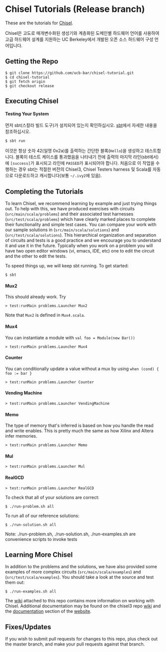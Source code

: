 Chisel Tutorials (Release branch)
================

These are the tutorials for [Chisel](https://github.com/ucb-bar/chisel3).

Chisel은 고도로 매개변수화된 생성기와 계층화된 도메인별 하드웨어 언어를 사용하여 고급 하드웨어 설계를 지원하는 UC Berkeley에서 개발된 오픈 소스 하드웨어 구성 언어입니다.


Getting the Repo
----------------

    $ git clone https://github.com/ucb-bar/chisel-tutorial.git
    $ cd chisel-tutorial
    $ git fetch origin
    $ git checkout release


Executing Chisel
----------------

#### Testing Your System
먼저 sbt(스칼라 빌드 도구)가 설치되어 있는지 확인하십시오. [sbt](http://www.scala-sbt.org/release/docs/Getting-Started/Setup.html)에서 자세한 내용을 참조하십시오. 

    $ sbt run

이것은 항상 숫자 42(일명 0x2a)를 출력하는 간단한 블록(`Hello`)을 생성하고 테스트합니다. 블록이 테스트 케이스를 통과했음을 나타내기 전에 출력의 마지막 라인(sbt에서)에 `[success]`가 표시되고 라인에 `PASSED`가 표시되어야 합니다. 처음으로 이 작업을 수행하는 경우 sbt는 적절한 버전의 Chisel3, Chisel Testers harness 및 Scala를 자동으로 다운로드하고 캐시합니다(보통 `~/.ivy2`에 있음).

Completing the Tutorials
------------------------

To learn Chisel, we recommend learning by example and just trying things out.
To help with this, we have produced exercises with circuits (`src/main/scala/problems`) and their
 associated test harnesses (`src/test/scala/problems`) which have clearly
marked places to complete their functionality and simple test cases. You can
compare your work with our sample solutions in (`src/main/scala/solutions`) and (`src/test/scala/solutions`).  This 
hierarchical organization and separation of circuits and tests is a good practice and we encourage you to understand it
and use it in the future.  Typically when you work on a problem you will have two open editor windows (vi, emacs, IDE, 
etc) one to edit the circuit and the other to edit the tests.

To speed things up, we will keep sbt running. To get started:

    $ sbt

#### Mux2
This should already work. Try

    > test:runMain problems.Launcher Mux2
    
Note that `Mux2` is defined in `Mux4.scala`.

#### Mux4
You can instantiate a module with `val foo = Module(new Bar())`

    > test:runMain problems.Launcher Mux4

#### Counter
You can conditionally update a value without a mux by using `when (cond) { foo := bar }`

    > test:runMain problems.Launcher Counter

#### Vending Machine

    > test:runMain problems.Launcher VendingMachine

#### Memo
The type of memory that's inferred is based on how you handle the read and
write enables. This is pretty much the same as how Xilinx and Altera infer
memories.

    > test:runMain problems.Launcher Memo

#### Mul

    > test:runMain problems.Launcher Mul

#### RealGCD

    > test:runMain problems.Launcher RealGCD


To check that all of your solutions are correct:

    $ ./run-problem.sh all


To run all of our reference solutions:

    $ ./run-solution.sh all

Note: ./run-problem.sh, ./run-solution.sh, ./run-examples.sh are convenience scripts to invoke tests

Learning More Chisel
--------------------
In addition to the problems and the solutions, we have also provided some
examples of more complex circuits (`src/main/scala/examples`) and (`src/test/scala/examples`). You should take a 
look at the source and test them out:

    $ ./run-examples.sh all

The [wiki](https://github.com/ucb-bar/chisel-tutorial/wiki/) attached to this repo contains more information on working with Chisel.
Additional documentation may be found on the chisel3 repo
[wiki](https://github.com/ucb-bar/chisel3/wiki/)
and the
[documentation](https://chisel.eecs.berkeley.edu/documentation.html)
section of the [website](https://chisel.eecs.berkeley.edu/).

Fixes/Updates
-------------
If you wish to submit pull requests for changes to this repo, plus check out the master branch, and make your pull requests against that branch.

